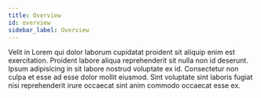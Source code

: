 ```yaml
---
title: Overview
id: overview
sidebar_label: Overview
---
```


Velit in Lorem qui dolor laborum cupidatat proident sit aliquip enim est exercitation. Proident labore aliqua reprehenderit sit nulla non id deserunt. Ipsum adipisicing in sit labore nostrud voluptate ex id. Consectetur non culpa et esse ad esse dolor mollit eiusmod. Sint voluptate sint laboris fugiat nisi reprehenderit irure occaecat sint anim commodo occaecat esse ex.

